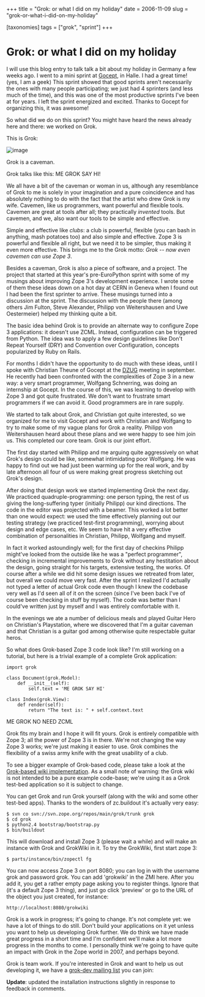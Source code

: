 +++
title = "Grok: or what I did on my holiday"
date = 2006-11-09
slug = "grok-or-what-i-did-on-my-holiday"

[taxonomies]
tags = ["grok", "sprint"]
+++

# Grok: or what I did on my holiday

I will use this blog entry to talk talk a bit about my holiday in
Germany a few weeks ago. I went to a mini sprint at
[Gocept](http://www.gocept.com), in Halle. I had a great time! (yes, I
am a geek) This sprint showed that good sprints aren't necessarily the
ones with many people participating; we just had 4 sprinters (and less
much of the time), and this was one of the most productive sprints I've
been at for years. I left the sprint energized and excited. Thanks to
Gocept for organizing this, it was awesome!

So what did we do on this sprint? You might have heard the news already
here and there: we worked on Grok.

This is Grok:

![image](http://faassen.n--tree.net/grok.jpg)

Grok is a caveman.

Grok talks like this: ME GROK SAY HI!

We all have a bit of the caveman or woman in us, although any
resemblance of Grok to me is solely in your imagination and a pure
coincidence and has absolutely nothing to do with the fact that the
artist who drew Grok is my wife. Cavemen, like us programmers, want
powerful and flexible tools. Cavemen are great at tools after all; they
practically *invented* tools. But cavemen, and we, also want our tools
to be simple and effective.

Simple and effective like *clubs*: a club is powerful, flexible (you can
bash in anything, mash potatoes too) and also simple and effective. Zope
3 is powerful and flexible all right, but we need it to be simpler, thus
making it even more effective. This brings me to the Grok motto: *Grok
-- now even cavemen can use Zope 3*.

Besides a caveman, Grok is also a piece of software, and a project. The
project that started at this year's pre-EuroPython sprint with some of
my musings about improving Zope 3's development experience. I wrote some
of them these ideas down on a hot day at CERN in Geneva when I found out
I had been the first sprinter to arrive. These musings turned into a
discussion at the sprint. The discussion with the people there (among
others Jim Fulton, Steve Alexander, Philipp von Weitershausen and Uwe
Oestermeier) helped my thinking quite a bit.

The basic idea behind Grok is to provide an alternate way to configure
Zope 3 applications: it doesn't use ZCML. Instead, configuration can be
triggered from Python. The idea was to apply a few design guidelines
like Don't Repeat Yourself (DRY) and Convention over Configuration,
concepts popularized by Ruby on Rails.

For months I didn't have the opportunity to do much with these ideas,
until I spoke with Christian Theune of Gocept at the
[DZUG](http://www.dzug.org) meeting in september. He recently had been
confronted with the complexities of Zope 3 in a new way: a very smart
programmer, Wolfgang Schnerring, was doing an internship at Gocept. In
the course of this, we was learning to develop with Zope 3 and got quite
frustrated. We don't want to frustrate smart programmers if we can avoid
it. Good programmers are in rare supply.

We started to talk about Grok, and Christian got quite interested, so we
organized for me to visit Gocept and work with Christian and Wolfgang to
try to make some of my vague plans for Grok a reality. Philipp von
Weitershausen heard about these plans and we were happy to see him join
us. This completed our core team. Grok is our joint effort.

The first day started with Philipp and me arguing quite aggressively on
what Grok's design could be like, somewhat intimidating poor Wolfgang.
He was happy to find out we had just been warming up for the real work,
and by late afternoon all four of us were making great progress
sketching out Grok's design.

After doing that design work we started implementing Grok the next day.
We practiced quadruple-programming: one person typing, the rest of us
giving the long-suffering typer (initially Philipp) our kind directions.
The code in the editor was projected with a beamer. This worked a lot
better than one would expect: we used the time effectively planning out
our testing strategy (we practiced test-first programming), worrying
about design and edge cases, etc. We seem to have hit a very effective
combination of personalities in Christian, Philipp, Wolfgang and myself.

In fact it worked astoundingly well; for the first day of checkins
Philipp might've looked from the outside like he was a "perfect
programmer", checking in incremental improvements to Grok without any
hestitation about the design, going straight for his targets, extensive
testing, the works. Of course after a while we did hit some design
issues we retreated from later, but overall we could move very fast.
After the sprint I realized I'd actually not typed a letter of actual
Grok code even though I knew the codebase very well as I'd seen all of
it on the screen (since I've been back I've of course been checking in
stuff by myself). The code was better than I could've written just by
myself and I was entirely comfortable with it.

In the evenings we ate a number of delicious meals and played Guitar
Hero on Christian's Playstation, where we discovered that I'm a guitar
caveman and that Christian is a guitar god among otherwise quite
respectable guitar heros.

So what does Grok-based Zope 3 code look like? I'm still working on a
tutorial, but here is a trivial example of a complete Grok application:

    import grok

    class Document(grok.Model):
        def __init__(self):
            self.text = 'ME GROK SAY HI'

    class Index(grok.View):
        def render(self):
            return "The text is: " + self.context.text

ME GROK NO NEED ZCML

Grok fits my brain and I hope it will fit yours. Grok is entirely
compatible with Zope 3; all the power of Zope 3 is in there. We're not
changing the way Zope 3 works; we're just making it easier to use. Grok
combines the flexibility of a swiss army knife with the great usability
of a club.

To see a bigger example of Grok-based code, please take a look at the
[Grok-based wiki
implementation](http://svn.zope.org/grok/trunk/grokwiki). As a small
note of warning: the Grok wiki is not intended to be a pure example
code-base; we're using it as a Grok test-bed application so it is
subject to change.

You can get Grok and run Grok yourself (along with the wiki and some
other test-bed apps). Thanks to the wonders of zc.buildout it's actually
very easy:

    $ svn co svn://svn.zope.org/repos/main/grok/trunk grok
    $ cd grok
    $ python2.4 bootstrap/bootstrap.py
    $ bin/buildout

This will download and install Zope 3 (please wait a while) and will
make an instance with Grok and GrokWiki in it. To try the GrokWiki,
first start zope 3:

    $ parts/instance/bin/zopectl fg

You can now access Zope 3 on port 8080; you can log in with the username
grok and password grok. You can add 'grokwiki' in the ZMI here. After
you add it, you get a rather empty page asking you to register things.
Ignore that (it's a default Zope 3 thing), and just go click 'preview'
or go to the URL of the object you just created, for instance:

    http://localhost:8080/grokwiki

Grok is a work in progress; it's going to change. It's not complete yet:
we have a lot of things to do still. Don't build your applications on it
yet unless you want to help us developing Grok further. We do think we
have made great progress in a short time and I'm confident we'll make a
lot more progress in the months to come. I personally think we're going
to have quite an impact with Grok in the Zope world in 2007, and perhaps
beyond.

Grok is team work. If you're interested in Grok and want to help us out
developing it, we have a [grok-dev mailing
list](http://mail.zope.org/mailman/listinfo/grok-dev) you can join:

**Update**: updated the installation instructions slightly in response
to feedback in comments.
